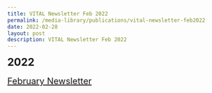 ```yaml
---
title: VITAL Newsletter Feb 2022
permalink: /media-library/publications/vital-newsletter-feb2022
date: 2022-02-28
layout: post
description: VITAL Newsletter Feb 2022
---
```


<div style="font-size: 24px">
<b>2022</b>
</div>
<div>&nbsp;&nbsp;</div>
<div style="font-size: 20px">
<a href = "/files/Newsletter%20Feb%202022.pdf">February Newsletter</a>
</div>